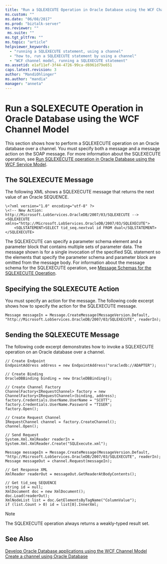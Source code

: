 ```yaml
---
title: "Run a SQLEXECUTE Operation in Oracle Database using the WCF Channel Model | Microsoft Docs"
ms.custom: ""
ms.date: "06/08/2017"
ms.prod: "biztalk-server"
ms.reviewer: ""
 ms.suite: ""
ms.tgt_pltfrm: ""
ms.topic: "article"
helpviewer_keywords: 
  - "running a SQLEXECUTE statement, using a channel"
  - "how to, run a SQLEXECUTE statement by using a channel"
  - "WCF channel model, running a SQLEXECUTE statement"
ms.assetid: e1af11ef-3f44-4726-99ca-d6961d79e651
caps.latest.revision: 3
author: "MandiOhlinger"
ms.author: "mandia"
manager: "anneta"
---
```

# Run a SQLEXECUTE Operation in Oracle Database using the WCF Channel Model
This section shows how to perform a SQLEXECUTE operation on an Oracle database over a channel. You must specify both a message and a message action on the SOAP message. For more information about the SQLEXECUTE operation, see [Run SQLEXECUTE operation in Oracle Database using the WCF Service Model](../../adapters-and-accelerators/adapter-oracle-database/run-sqlexecute-operation-in-oracle-database-using-the-wcf-service-model.md).  
  
## The SQLEXECUTE Message  
 The following XML shows a SQLEXECUTE message that returns the next value of an Oracle SEQUENCE.  
  
```  
\<?xml version="1.0" encoding="utf-8" ?>  
\<!-- New Action: http://Microsoft.LobServices.OracleDB/2007/03/SQLEXECUTE -->  
<SQLEXECUTE xmlns="http://Microsoft.LobServices.OracleDB/2007/03/SQLEXECUTE">  
    <SQLSTATEMENT>SELECT tid_seq.nextval id FROM dual</SQLSTATEMENT>  
</SQLEXECUTE>  
```  
  
 The SQLEXECUTE can specify a parameter schema element and a parameter block that contains multiple sets of parameter data. The message shown is for a single invocation of the specified SQL statement so the elements that specify the parameter schema and parameter block are omitted from the message body. For information about the message schema for the SQLEXECUTE operation, see [Message Schemas for the SQLEXECUTE Operation](../../adapters-and-accelerators/adapter-oracle-database/message-schemas-for-the-sqlexecute-operation.md).  
  
## Specifying the SQLEXECUTE Action  
 You must specify an action for the message. The following code excerpt shows how to specify the action for the SQLEXECUTE message.  
  
```  
Message messageIn = Message.CreateMessage(MessageVersion.Default, "http://Microsoft.LobServices.OracleDB/2007/03/SQLEXECUTE", readerIn);  
```  
  
## Sending the SQLEXECUTE Message  
 The following code excerpt demonstrates how to invoke a SQLEXECUTE operation on an Oracle database over a channel.  
  
```  
// Create Endpoint  
EndpointAddress address = new EndpointAddress("oracledb://ADAPTER");  
  
// Create Binding  
OracleDBBinding binding = new OracleDBBinding();  
  
// Create Channel Factory  
ChannelFactory<IRequestChannel> factory = new ChannelFactory<IRequestChannel>(binding, address);  
factory.Credentials.UserName.UserName = "SCOTT";  
factory.Credentials.UserName.Password = "TIGER";  
factory.Open();  
  
// Create Request Channel  
IRequestChannel channel = factory.CreateChannel();  
channel.Open();  
  
// Send Request  
System.Xml.XmlReader readerIn = System.Xml.XmlReader.Create("SQLExecute.xml");  
  
Message messageIn = Message.CreateMessage(MessageVersion.Default, "http://Microsoft.LobServices.OracleDB/2007/03/SQLEXECUTE", readerIn);  
Message messageOut = channel.Request(messageIn);  
  
// Get Response XML  
XmlReader readerOut = messageOut.GetReaderAtBodyContents();  
  
// Get tid_seq SEQUENCE  
string id = null;  
XmlDocument doc = new XmlDocument();  
doc.Load(readerOut);  
XmlNodeList list = doc.GetElementsByTagName("ColumnValue");  
if (list.Count > 0) id = list[0].InnerXml;  
```  
  
> [!NOTE]
>  The SQLEXECUTE operation always returns a weakly-typed result set.  
  
## See Also  
 [Develop Oracle Database applications using the WCF Channel Model](../../adapters-and-accelerators/adapter-oracle-database/develop-oracle-database-applications-using-the-wcf-channel-model.md)  
 [Create a channel using Oracle Database](../../adapters-and-accelerators/adapter-oracle-database/create-a-channel-using-oracle-database.md)
